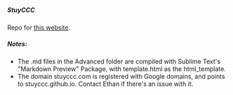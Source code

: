 ##### StuyCCC

Repo for [this website](http://www.stuyccc.com).

##### Notes:

- The .md files in the Advanced folder are compiled with Sublime Text's "Markdown Preview" Package, with template.html as the html_template.
- The domain stuyccc.com is registered with Google domains, and points to stuyccc.github.io. Contact Ethan if there's an issue with it.